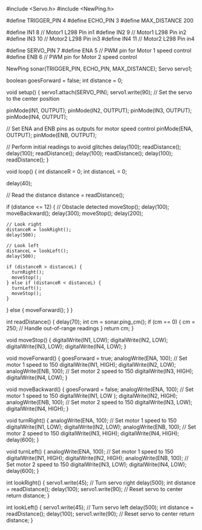 #include <Servo.h>
#include <NewPing.h>

#define TRIGGER_PIN 4
#define ECHO_PIN 3
#define MAX_DISTANCE 200

#define IN1 8  // Motor1 L298 Pin in1
#define IN2 9  // Motor1 L298 Pin in2
#define IN3 10 // Motor2 L298 Pin in3
#define IN4 11 // Motor2 L298 Pin in4

#define SERVO_PIN 7
#define ENA 5  // PWM pin for Motor 1 speed control
#define ENB 6  // PWM pin for Motor 2 speed control

NewPing sonar(TRIGGER_PIN, ECHO_PIN, MAX_DISTANCE);
Servo servo1;

boolean goesForward = false;
int distance = 0;

void setup() {
  servo1.attach(SERVO_PIN);
  servo1.write(90); // Set the servo to the center position

  pinMode(IN1, OUTPUT);
  pinMode(IN2, OUTPUT);
  pinMode(IN3, OUTPUT);
  pinMode(IN4, OUTPUT);
  
  // Set ENA and ENB pins as outputs for motor speed control
  pinMode(ENA, OUTPUT);
  pinMode(ENB, OUTPUT);

  // Perform initial readings to avoid glitches
  delay(100);
  readDistance();
  delay(100);
  readDistance();
  delay(100);
  readDistance();
  delay(100);
  readDistance();
}

void loop() {
  int distanceR = 0;
  int distanceL = 0;

  delay(40);

  // Read the distance
  distance = readDistance();

  if (distance <= 12) { // Obstacle detected
    moveStop();
    delay(100);
    moveBackward();
    delay(300);
    moveStop();
    delay(200);

    // Look right
    distanceR = lookRight();
    delay(500);

    // Look left
    distanceL = lookLeft();
    delay(500);

    if (distanceR > distanceL) {
      turnRight();
      moveStop();
    } else if (distanceR < distanceL) {
      turnLeft();
      moveStop();
    }
  } else {
    moveForward();
  }
}

int readDistance() {
  delay(70);
  int cm = sonar.ping_cm();
  if (cm == 0) {
    cm = 250; // Handle out-of-range readings
  }
  return cm;
}

void moveStop() {
  digitalWrite(IN1, LOW);
  digitalWrite(IN2, LOW);
  digitalWrite(IN3, LOW);
  digitalWrite(IN4, LOW);
}

void moveForward() {
  goesForward = true;
  analogWrite(ENA, 100); // Set motor 1 speed to 150
  digitalWrite(IN1, HIGH);
  digitalWrite(IN2, LOW);
  analogWrite(ENB, 100); // Set motor 2 speed to 150
  digitalWrite(IN3, HIGH);
  digitalWrite(IN4, LOW);
}

void moveBackward() {
  goesForward = false;
  analogWrite(ENA, 100); // Set motor 1 speed to 150
  digitalWrite(IN1, LOW );
  digitalWrite(IN2, HIGH);
  analogWrite(ENB, 100); // Set motor 2 speed to 150
  digitalWrite(IN3, LOW);
  digitalWrite(IN4, HIGH);
}

void turnRight() {
  analogWrite(ENA, 100); // Set motor 1 speed to 150
  digitalWrite(IN1, LOW);
  digitalWrite(IN2, LOW);
  analogWrite(ENB, 100); // Set motor 2 speed to 150
  digitalWrite(IN3, HIGH);
  digitalWrite(IN4, HIGH);
  delay(600);
}

void turnLeft() {
  analogWrite(ENA, 100); // Set motor 1 speed to 150
  digitalWrite(IN1, HIGH);
  digitalWrite(IN2, HIGH);
  analogWrite(ENB, 100); // Set motor 2 speed to 150
  digitalWrite(IN3, LOW);
  digitalWrite(IN4, LOW);
  delay(600);
}

int lookRight() {
  servo1.write(45);  // Turn servo right
  delay(500);
  int distance = readDistance();
  delay(100);
  servo1.write(90); // Reset servo to center
  return distance;
}

int lookLeft() {
  servo1.write(45); // Turn servo left
  delay(500);
  int distance = readDistance();
  delay(100);
  servo1.write(90); // Reset servo to center
  return distance;
}
